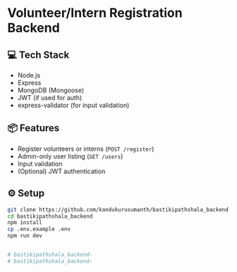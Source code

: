 # Volunteer/Intern Registration Backend

## 💻 Tech Stack
- Node.js
- Express
- MongoDB (Mongoose)
- JWT (if used for auth)
- express-validator (for input validation)

## 📦 Features
- Register volunteers or interns (`POST /register`)
- Admin-only user listing (`GET /users`)
- Input validation
- (Optional) JWT authentication

## ⚙️ Setup

```bash
git clone https://github.com/kandukurusumanth/bastikipathshala_backend.git
cd bastikipathshala_backend
npm install
cp .env.example .env
npm run dev


# bastikipathshala_backend-
# bastikipathshala_backend-
